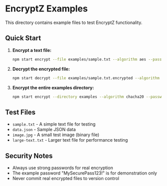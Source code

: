 # EncryptZ Examples

This directory contains example files to test EncryptZ functionality.

## Quick Start

1. **Encrypt a text file:**
   ```bash
   npm start encrypt --file examples/sample.txt --algorithm aes --password "MySecurePass123!"
   ```

2. **Decrypt the encrypted file:**
   ```bash
   npm start decrypt --file examples/sample.txt.encrypted --algorithm aes --password "MySecurePass123!"
   ```

3. **Encrypt the entire examples directory:**
   ```bash
   npm start encrypt --directory examples --algorithm chacha20 --password "MySecurePass123!" --recursive
   ```

## Test Files

- `sample.txt` - A simple text file for testing
- `data.json` - Sample JSON data
- `image.jpg` - A small test image (binary file)
- `large-text.txt` - Larger text file for performance testing

## Security Notes

- Always use strong passwords for real encryption
- The example password "MySecurePass123!" is for demonstration only
- Never commit real encrypted files to version control
